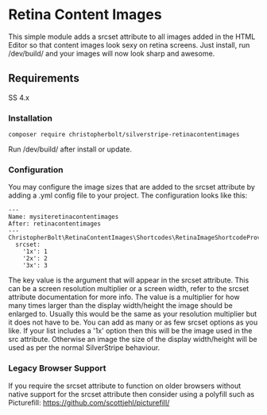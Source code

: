 # Retina Content Images #
This simple module adds a srcset attribute to all images added in the HTML Editor so that content images look sexy on retina screens.
Just install, run /dev/build/ and your images will now look sharp and awesome.

## Requirements ##
SS 4.x

### Installation ###
```
composer require christopherbolt/silverstripe-retinacontentimages
```

Run /dev/build/ after install or update.

### Configuration ###
You may configure the image sizes that are added to the srcset attribute by adding a .yml config file to your project. The configuration looks like this:
```
---
Name: mysiteretinacontentimages
After: retinacontentimages
---
ChristopherBolt\RetinaContentImages\Shortcodes\RetinaImageShortcodeProvider:
  srcset:
    '1x': 1
    '2x': 2
	'3x': 3
```

The key value is the argument that will appear in the srcset attribute. This can be a screen resolution multiplier or a screen width, refer to the srcset attribute documentation for more info. The value is a multiplier for how many times larger than the display width/height the image should be enlarged to. Usually this would be the same as your resolution multiplier but it does not have to be. You can add as many or as few srcset options as you like. If your list includes a '1x' option then this will be the image used in the src attribute. Otherwise an image the size of the display width/height will be used as per the normal SilverStripe behaviour.

### Legacy Browser Support ###
If you require the srcset attribute to function on older browsers without native support for the srcset attribute then consider using a polyfill such as Picturefill:
https://github.com/scottjehl/picturefill/
